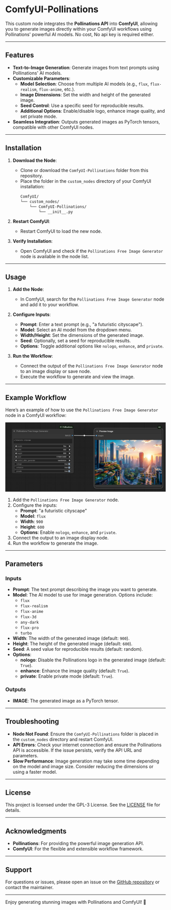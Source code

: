 # ComfyUI-Pollinations

This custom node integrates the **Pollinations API** into **ComfyUI**, allowing you to generate images directly within your ComfyUI workflows using Pollinations' powerful AI models. No cost, No api key is required either.

---

## Features

- **Text-to-Image Generation**: Generate images from text prompts using Pollinations' AI models.
- **Customizable Parameters**:
  - **Model Selection**: Choose from multiple AI models (e.g., `flux`, `flux-realism`, `flux-anime`, etc.).
  - **Image Dimensions**: Set the width and height of the generated image.
  - **Seed Control**: Use a specific seed for reproducible results.
  - **Additional Options**: Enable/disable logo, enhance image quality, and set private mode.
- **Seamless Integration**: Outputs generated images as PyTorch tensors, compatible with other ComfyUI nodes.

---

## Installation

1. **Download the Node**:
   - Clone or download the `ComfyUI-Pollinations` folder from this repository.
   - Place the folder in the `custom_nodes` directory of your ComfyUI installation:
     ```
     ComfyUI/
     └── custom_nodes/
         └── ComfyUI-Pollinations/
             └── __init__.py
     ```

2. **Restart ComfyUI**:
   - Restart ComfyUI to load the new node.

3. **Verify Installation**:
   - Open ComfyUI and check if the `Pollinations Free Image Generator` node is available in the node list.

---

## Usage

1. **Add the Node**:
   - In ComfyUI, search for the `Pollinations Free Image Generator` node and add it to your workflow.

2. **Configure Inputs**:
   - **Prompt**: Enter a text prompt (e.g., "a futuristic cityscape").
   - **Model**: Select an AI model from the dropdown menu.
   - **Width/Height**: Set the dimensions of the generated image.
   - **Seed**: Optionally, set a seed for reproducible results.
   - **Options**: Toggle additional options like `nologo`, `enhance`, and `private`.

3. **Run the Workflow**:
   - Connect the output of the `Pollinations Free Image Generator` node to an image display or save node.
   - Execute the workflow to generate and view the image.

---

## Example Workflow

Here’s an example of how to use the `Pollinations Free Image Generator` node in a ComfyUI workflow:

![example workflow](workflow.png)

1. Add the `Pollinations Free Image Generator` node.
2. Configure the inputs:
   - **Prompt**: "a futuristic cityscape"
   - **Model**: `flux`
   - **Width**: `900`
   - **Height**: `600`
   - **Options**: Enable `nologo`, `enhance`, and `private`.
3. Connect the output to an image display node.
4. Run the workflow to generate the image.

---

## Parameters

### Inputs
- **Prompt**: The text prompt describing the image you want to generate.
- **Model**: The AI model to use for image generation. Options include:
  - `flux`
  - `flux-realism`
  - `flux-anime`
  - `flux-3d`
  - `any-dark`
  - `flux-pro`
  - `turbo`
- **Width**: The width of the generated image (default: `900`).
- **Height**: The height of the generated image (default: `600`).
- **Seed**: A seed value for reproducible results (default: random).
- **Options**:
  - **nologo**: Disable the Pollinations logo in the generated image (default: `True`).
  - **enhance**: Enhance the image quality (default: `True`).
  - **private**: Enable private mode (default: `True`).

### Outputs
- **IMAGE**: The generated image as a PyTorch tensor.

---

## Troubleshooting

- **Node Not Found**: Ensure the `ComfyUI-Pollinations` folder is placed in the `custom_nodes` directory and restart ComfyUI.
- **API Errors**: Check your internet connection and ensure the Pollinations API is accessible. If the issue persists, verify the API URL and parameters.
- **Slow Performance**: Image generation may take some time depending on the model and image size. Consider reducing the dimensions or using a faster model.

---

## License

This project is licensed under the GPL-3 License. See the [LICENSE](LICENSE) file for details.

---

## Acknowledgments

- **Pollinations**: For providing the powerful image generation API.
- **ComfyUI**: For the flexible and extensible workflow framework.

---

## Support

For questions or issues, please open an issue on the [GitHub repository](https://github.com/ciga2011/ComfyUI-Pollinations) or contact the maintainer.

---

Enjoy generating stunning images with Pollinations and ComfyUI! 🎨